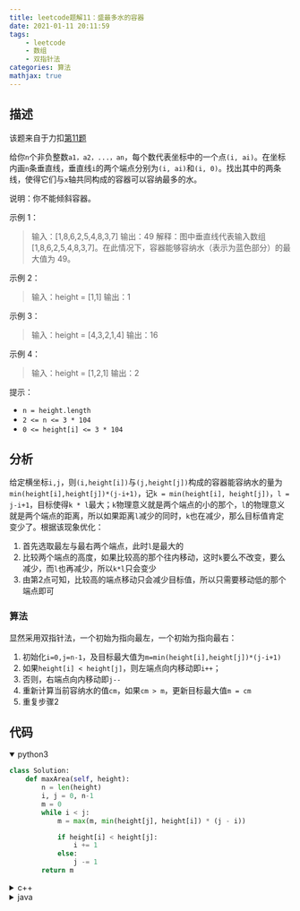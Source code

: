```yaml
---
title: leetcode题解11：盛最多水的容器
date: 2021-01-11 20:11:59
tags:
    - leetcode
    - 数组
    - 双指针法
categories: 算法
mathjax: true
---
```


## 描述
该题来自于力扣[第11题](https://leetcode-cn.com/problems/container-with-most-water/)

给你`n`个非负整数`a1，a2，...，an`，每个数代表坐标中的一个点`(i, ai)`。在坐标内画`n`条垂直线，垂直线`i`的两个端点分别为`(i, ai)`和`(i, 0)`。找出其中的两条线，使得它们与`x`轴共同构成的容器可以容纳最多的水。

<!--more-->

说明：你不能倾斜容器。

示例 1：

> 输入：[1,8,6,2,5,4,8,3,7]
输出：49
解释：图中垂直线代表输入数组 [1,8,6,2,5,4,8,3,7]。在此情况下，容器能够容纳水（表示为蓝色部分）的最大值为 49。

示例 2：

> 输入：height = [1,1]
输出：1

示例 3：

> 输入：height = [4,3,2,1,4]
输出：16

示例 4：

> 输入：height = [1,2,1]
输出：2


提示：

* `n = height.length`
* `2 <= n <= 3 * 104`
* `0 <= height[i] <= 3 * 104`

## 分析

给定横坐标`i,j`，则`(i,height[i])`与`(j,height[j])`构成的容器能容纳水的量为`min(height[i],height[j])*(j-i+1)`，记`k = min(height[i], height[j])`，`l = j-i+1`，目标使得`k * l`最大；`k`物理意义就是两个端点的小的那个，`l`的物理意义就是两个端点的距离，所以如果距离`l`减少的同时，`k`也在减少，那么目标值肯定变少了。根据该现象优化：
1. 首先选取最左与最右两个端点，此时`l`是最大的
2. 比较两个端点的高度，如果比较高的那个往内移动，这时`k`要么不改变，要么减少，而`l`也再减少，所以`k*l`只会变少
3. 由第2点可知，比较高的端点移动只会减少目标值，所以只需要移动低的那个端点即可


### 算法
显然采用双指针法，一个初始为指向最左，一个初始为指向最右：
1. 初始化`i=0,j=n-1`，及目标最大值为`m=min(height[i],height[j])*(j-i+1)`
2. 如果`height[i] < height[j]`，则左端点向内移动即`i++`；
3. 否则，右端点向内移动即`j--`
4. 重新计算当前容纳水的值`cm`，如果`cm > m`，更新目标最大值`m = cm`
5. 重复步骤2


## 代码

<details open>
<summary>python3</summary>

```python
class Solution:
    def maxArea(self, height):
        n = len(height)
        i, j = 0, n-1
        m = 0
        while i < j:
            m = max(m, min(height[j], height[i]) * (j - i))

            if height[i] < height[j]:
                i += 1
            else:
                j -= 1
        return m
```
</details>


<details>
<summary>c++</summary>

```cpp
class Solution {
public:
    int maxArea(vector<int>& height) {
        int n = height.size();
        int i = 0, j = n - 1;
        int m = 0;
        while(i < j) {
            int cm = min(height[i], height[j]) * (j - i);
            m = cm > m ? cm : m;
            if (height[i] < height[j]){
                i++;
            }
            else{
                j--;
            }
        }
        return m;
    }
};
```
</details>


<details>
<summary>java</summary>

```java
class Solution {
    public int maxArea(int[] height) {
        int m = 0;
        int i = 0;
        int j = height.length - 1;
        while(i < j){
            m = Math.max(m, Math.min(height[i], height[j]) * (j - i));
            if(height[i] < height[j]) i++;
            else j--;
        }
        return m;
    }
}
```
</details>